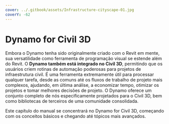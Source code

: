 ```yaml
---
cover: ../.gitbook/assets/Infrastructure-cityscape-01.jpg
coverY: -62
---
```


# Dynamo for Civil 3D

Embora o Dynamo tenha sido originalmente criado com o Revit em mente, sua versatilidade como ferramenta de programação visual se estende além do Revit. O **Dynamo também está integrado no Civil 3D**, permitindo que os usuários criem rotinas de automação poderosas para projetos de infraestrutura civil. É uma ferramenta extremamente útil para processar qualquer tarefa, desde as comuns até os fluxos de trabalho de projeto mais complexos, ajudando, em última análise, a economizar tempo, otimizar os projetos e tomar melhores decisões de projeto. O Dynamo oferece um conjunto completo de nós especificamente projetados para o Civil 3D, bem como bibliotecas de terceiros de uma comunidade consolidada.

Este capítulo do manual se concentrará no Dynamo for Civil 3D, começando com os conceitos básicos e chegando até tópicos mais avançados.
